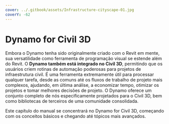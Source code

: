 ```yaml
---
cover: ../.gitbook/assets/Infrastructure-cityscape-01.jpg
coverY: -62
---
```


# Dynamo for Civil 3D

Embora o Dynamo tenha sido originalmente criado com o Revit em mente, sua versatilidade como ferramenta de programação visual se estende além do Revit. O **Dynamo também está integrado no Civil 3D**, permitindo que os usuários criem rotinas de automação poderosas para projetos de infraestrutura civil. É uma ferramenta extremamente útil para processar qualquer tarefa, desde as comuns até os fluxos de trabalho de projeto mais complexos, ajudando, em última análise, a economizar tempo, otimizar os projetos e tomar melhores decisões de projeto. O Dynamo oferece um conjunto completo de nós especificamente projetados para o Civil 3D, bem como bibliotecas de terceiros de uma comunidade consolidada.

Este capítulo do manual se concentrará no Dynamo for Civil 3D, começando com os conceitos básicos e chegando até tópicos mais avançados.
